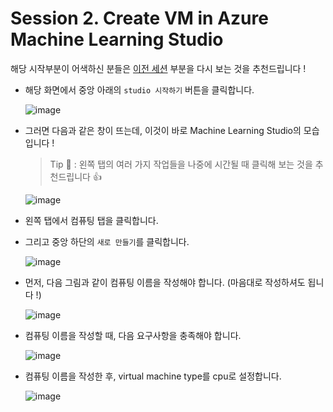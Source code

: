 # Session 2. Create VM in Azure Machine Learning Studio

해당 시작부분이 어색하신 분들은 [이전 세션](./Session1.md) 부분을 다시 보는 것을 추천드립니다 !

- 해당 화면에서 중앙 아래의 `studio 시작하기` 버튼을 클릭합니다.

  ![image](https://github.com/seoharuss/Azure_ML_Service_Designer/assets/127467806/fd4442ca-f85a-495b-9566-f3bf57d3054a)

- 그러면 다음과 같은 창이 뜨는데, 이것이 바로 Machine Learning Studio의 모습입니다 !
  > Tip 🙂 : 왼쪽 탭의 여러 가지 작업들을 나중에 시간될 때 클릭해 보는 것을 추천드립니다 👍
  
  ![image](https://github.com/seoharuss/Azure_ML_Service_Designer/assets/127467806/c2d7ad0e-76ac-44d0-9a57-11f083c311a0)

- 왼쪽 탭에서 컴퓨팅 탭을 클릭합니다.
- 그리고 중앙 하단의 `새로 만들기`를 클릭합니다.

  ![image](https://github.com/seoharuss/Azure_ML_Service_Designer/assets/127467806/9e42fcbf-5ce6-4314-afb8-06c6df06874a)

- 먼저, 다음 그림과 같이 컴퓨팅 이름을 작성해야 합니다. (마음대로 작성하셔도 됩니다 !)

  ![image](https://github.com/seoharuss/Azure_ML_Service_Designer/assets/127467806/db991374-8b54-49ae-8625-8bfc7aeb69ad)

- 컴퓨팅 이름을 작성할 때, 다음 요구사항을 충족해야 합니다.

  ![image](https://github.com/seoharuss/Azure_ML_Service_Designer/assets/127467806/2d76949f-2ef3-4b3c-95bf-81033af0eb29)

- 컴퓨팅 이름을 작성한 후, virtual machine type를 cpu로 설정합니다.

  ![image](https://github.com/seoharuss/Azure_ML_Service_Designer/assets/127467806/9ddf6d31-87a7-40f9-a072-33e17ee49e58)


  
